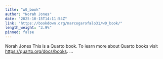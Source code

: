 ```yaml
---
title: "w0_book"
author: "Norah Jones"
date: "2025-10-15T14:11:54Z"
link: "https://bookdown.org/marcogarofalo31/w0_book/"
length_weight: "3.9%"
pinned: false
---
```


Norah Jones This is a Quarto book. To learn more about Quarto books visit https://quarto.org/docs/books. ...
